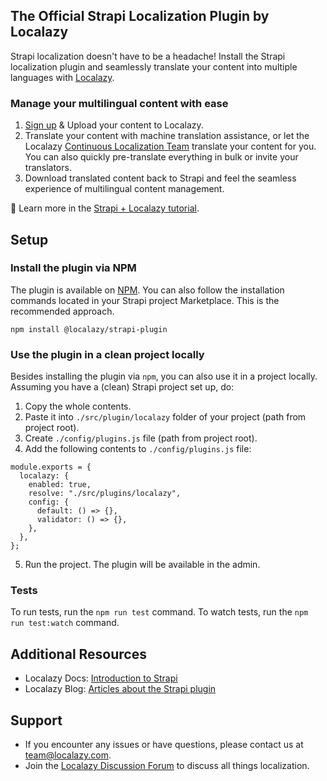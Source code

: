 ## The Official Strapi Localization Plugin by Localazy

Strapi localization doesn't have to be a headache! Install the Strapi localization plugin and seamlessly translate your content into multiple languages with [Localazy](https://localazy.com).

### Manage your multilingual content with ease
1. [Sign up](https://localazy.com/register) & Upload your content to Localazy.
2. Translate your content with machine translation assistance, or let the Localazy [Continuous Localization Team](https://localazy.com/blog/guide-localazy-translation-services) translate your content for you. You can also quickly pre-translate everything in bulk or invite your translators.
3. Download translated content back to Strapi and feel the seamless experience of multilingual content management.

📰 Learn more in the [Strapi + Localazy tutorial](https://localazy.com/blog/how-to-strapi-localization-with-localazy#getting-started-with-strapi-localization).

## Setup

### Install the plugin via NPM

The plugin is available on [NPM](https://www.npmjs.com/package/@localazy/strapi-plugin).
You can also follow the installation commands located in your Strapi project Marketplace. This is the recommended approach.

```
npm install @localazy/strapi-plugin
```

### Use the plugin in a clean project locally

Besides installing the plugin via `npm`, you can also use it in a project locally. Assuming you have a (clean) Strapi project set up, do:

1. Copy the whole contents.
2. Paste it into `./src/plugin/localazy` folder of your project (path from project root).
3. Create `./config/plugins.js` file (path from project root).
4. Add the following contents to `./config/plugins.js` file:

```
module.exports = {
  localazy: {
    enabled: true,
    resolve: "./src/plugins/localazy",
    config: {
      default: () => {},
      validator: () => {},
    },
  },
};
```

5. Run the project. The plugin will be available in the admin.

### Tests

To run tests, run the `npm run test` command. To watch tests, run the `npm run test:watch` command.

## Additional Resources
- Localazy Docs: [Introduction to Strapi](https://localazy.com/docs/strapi/strapi-plugin-introduction-installation)
- Localazy Blog: [Articles about the Strapi plugin](https://localazy.com/tags/strapi)

## Support
- If you encounter any issues or have questions, please contact us at [team@localazy.com](mailto:team@localazy.com).
- Join the [Localazy Discussion Forum](https://discuss.localazy.com/) to discuss all things localization.
